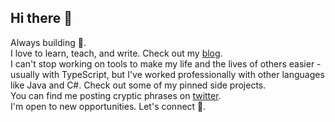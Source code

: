 ## Hi there 👋

<!--
**HM-23-HM/HM-23-HM** is a ✨ _special_ ✨ repository because its `README.md` (this file) appears on your GitHub profile.

Here are some ideas to get you started:

- 🔭 I’m currently working on ...
- 🌱 I’m currently learning ...
- 👯 I’m looking to collaborate on ...
- 🤔 I’m looking for help with ...
- 💬 Ask me about ...
- 📫 How to reach me: ...
- 😄 Pronouns: ...
- ⚡ Fun fact: ...
-->

Always building 🚀.\
I love to learn, teach, and write. Check out my [blog](https://dev.to/hmcodes).\
I can't stop working on tools to make my life and the lives of others easier - usually with TypeScript, but I've worked professionally with other languages like Java and C#. Check out some of my pinned side projects.\
You can find me posting cryptic phrases on [twitter](https://x.com/hmcodes).\
I'm open to new opportunities. Let's connect 🙂.
